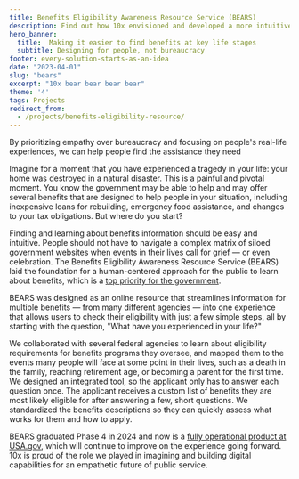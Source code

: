 ```yaml
---
title: Benefits Eligibility Awareness Resource Service (BEARS)
description: Find out how 10x envisioned and developed a more intuitive way for people to find benefits, by putting people at the center of the design.
hero_banner:
  title:  Making it easier to find benefits at key life stages
  subtitle: Designing for people, not bureaucracy
footer: every-solution-starts-as-an-idea
date: "2023-04-01"
slug: "bears"
excerpt: "10x bear bear bear bear"
theme: '4'
tags: Projects
redirect_from: 
  - /projects/benefits-eligibility-resource/
---
```


<p class="usa-intro">  
    By prioritizing empathy over bureaucracy and focusing on  people's real-life experiences, we can help people find the assistance they need
</p>

Imagine for a moment that you have experienced a tragedy in your life: your home was destroyed in a natural disaster. This is a painful and pivotal moment. You know the government may be able to help and may offer several benefits that are designed to help people in your situation, including inexpensive loans for rebuilding, emergency food assistance, and changes to your tax obligations. But where do you start?

Finding and learning about benefits information should be easy and intuitive. People should not have to navigate a complex matrix of siloed government websites when events in their lives call for grief — or even celebration. The Benefits Eligibility Awareness Resource Service (BEARS) laid the foundation for a human-centered approach for the public to learn about benefits, which is a <a class="usa-link usa-link--external" rel="noreferrer" href="https://www.performance.gov/cx/executive-order/">top priority for the government</a>.

BEARS was designed as an online resource that streamlines information for multiple benefits — from many different agencies — into one experience that allows users to check their eligibility with just a few simple steps, all by starting with the question, "What have you experienced in your life?"

We collaborated with several federal agencies to learn about eligibility requirements for benefits programs they oversee, and mapped them to the events many people will face at some point in their lives, such as a death in the family, reaching retirement age, or becoming a parent for the first time. We designed an integrated tool, so the applicant only has to answer each question once. The applicant receives a custom list of benefits they are most likely eligible for after answering a few, short questions. We standardized the benefits descriptions so they can quickly assess what works for them and how to apply. 

BEARS graduated Phase 4 in 2024 and now is a <a class="usa-link usa-link--external" rel="noreferrer" href="https://www.usa.gov/benefit-finder">fully operational product at USA.gov</a>, which will continue to improve on the experience going forward. 10x is proud of the role we played in imagining and building digital capabilities for an empathetic future of public service.